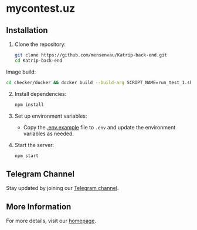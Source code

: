 # mycontest.uz

## Installation

1. Clone the repository:

   ```sh
   git clone https://github.com/mensenvau/Katrip-back-end.git
   cd Katrip-back-end
   ```

Image build:

```sh
cd checker/docker && docker build --build-arg SCRIPT_NAME=run_test_1.sh -t run_test_1 .
```

2. Install dependencies:

   ```sh
   npm install
   ```

3. Set up environment variables:

   - Copy the [.env.example](http://_vscodecontentref_/1) file to `.env` and update the environment variables as needed.

4. Start the server:
   ```sh
   npm start
   ```

## Telegram Channel

Stay updated by joining our [Telegram channel](https://t.me/mycontest_chat).

## More Information

For more details, visit our [homepage](https://github.com/mensenvau/Katrip-back-end#readme).
